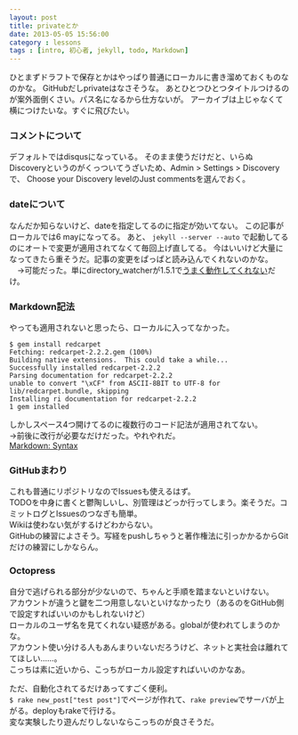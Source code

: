 ```yaml
---
layout: post
title: privateとか
date: 2013-05-05 15:56:00
category : lessons
tags : [intro, 初心者, jekyll, todo, Markdown]
---
```


ひとまずドラフトで保存とかはやっぱり普通にローカルに書き溜めておくものなのかな。
GitHubだしprivateはなさそうな。
あとひとつひとつタイトルつけるのが案外面倒くさい。パス名になるから仕方ないが。
アーカイブは上じゃなくて横につけたいな。すぐに飛びたい。

### コメントについて
デフォルトではdisqusになっている。
そのまま使うだけだと、いらぬDiscoveryというのがくっついてうざいため、Admin > Settings > Discoveryで、
Choose your Discovery levelのJust commentsを選んでおく。

### dateについて
なんだか知らないけど、dateを指定してるのに指定が効いてない。
この記事がローカルでは6 mayになってる。
あと、
    `jekyll --server --auto`
で起動してるのにオートで変更が適用されてなくて毎回上げ直してる。
今はいいけど大量になってきたら重そうだ。記事の変更をぱっぱと読み込んでくれないのかな。  
　→可能だった。単にdirectory_watcherが1.5.1で[うまく動作してくれない](http://stackoverflow.com/questions/15591000/jekylls-auto-doesnt-work)だけ。

### Markdown記法
やっても適用されないと思ったら、ローカルに入ってなかった。  

    $ gem install redcarpet
    Fetching: redcarpet-2.2.2.gem (100%)
    Building native extensions.  This could take a while...
    Successfully installed redcarpet-2.2.2
    Parsing documentation for redcarpet-2.2.2
    unable to convert "\xCF" from ASCII-8BIT to UTF-8 for lib/redcarpet.bundle, skipping
    Installing ri documentation for redcarpet-2.2.2
    1 gem installed

しかしスペース4つ開けてるのに複数行のコード記法が適用されてない。  
→前後に改行が必要なだけだった。やれやれだ。  
[Markdown: Syntax](http://daringfireball.net/projects/markdown/syntax#precode)

### GitHubまわり
これも普通にリポジトリなのでIssuesも使えるはず。  
TODOを中身に書くと鬱陶しいし、別管理はどっか行ってしまう。楽そうだ。コミットログとIssuesのつなぎも簡単。  
Wikiは使わない気がするけどわからない。  
GitHubの練習によさそう。写経をpushしちゃうと著作権法に引っかかるからGitだけの練習にしかならん。  

### Octopress
自分で逃げられる部分が少ないので、ちゃんと手順を踏まないといけない。  
アカウントが違うと鍵を二つ用意しないといけなかったり（あるのをGitHub側で設定すればいいのかもしれないけど）  
ローカルのユーザ名を見てくれない疑惑がある。globalが使われてしまうのかな。  
アカウント使い分ける人もあんまりいないだろうけど、ネットと実社会は離れててほしい……。  
こっちは素に近いから、こっちがローカル設定すればいいのかなあ。

ただ、自動化されてるだけあってすごく便利。  
`$ rake new_post["test post"]`でページが作れて、`rake preview`でサーバが上がる。deployもrakeで行ける。  
変な実験したり遊んだりしないならこっちのが良さそうだ。